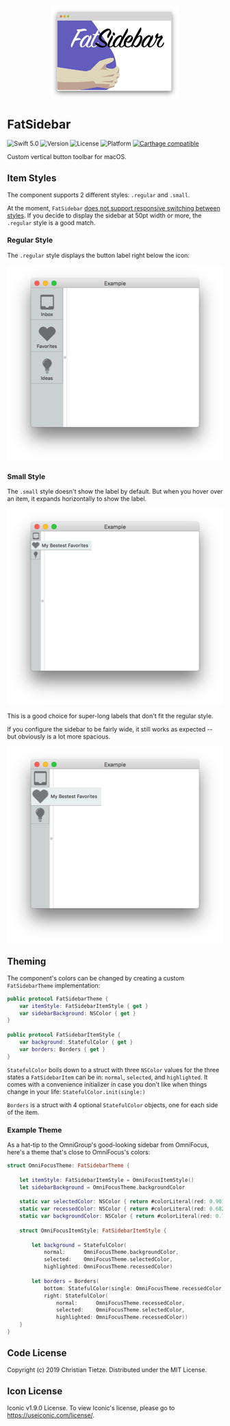 <div align="center">
    <img src="assets/title.png" width="300"/>
</div>

# FatSidebar

![Swift 5.0](https://img.shields.io/badge/Swift-5.0-blue.svg?style=flat)
![Version](https://img.shields.io/github/tag/CleanCocoa/FatSidebar.svg?style=flat)
![License](https://img.shields.io/github/license/CleanCocoa/FatSidebar.svg?style=flat)
![Platform](https://img.shields.io/badge/platform-macOS-lightgrey.svg?style=flat)
[![Carthage compatible](https://img.shields.io/badge/Carthage-compatible-4BC51D.svg?style=flat)](https://github.com/Carthage/Carthage)

Custom vertical button toolbar for macOS.

## Item Styles

The component supports 2 different styles: `.regular` and `.small`.

At the moment, `FatSidebar` [does not support responsive switching between styles](https://github.com/CleanCocoa/FatSidebar/issues/1). If you decide to display the sidebar at 50pt width or more, the `.regular` style is a good match.

### Regular Style

The `.regular` style displays the button label right below the icon:

![](assets/style-regular.png)

### Small Style

The `.small` style doesn't show the label by default. But when you hover over an item, it expands horizontally to show the label.

![](assets/style-small.png)

This is a good choice for super-long labels that don't fit the regular style.

If you configure the sidebar to be fairly wide, it still works as expected -- but obviously is a lot more spacious.

![](assets/style-small_wide.png)


## Theming

The component's colors can be changed by creating a custom `FatSidebarTheme` implementation:

```swift
public protocol FatSidebarTheme {
    var itemStyle: FatSidebarItemStyle { get }
    var sidebarBackground: NSColor { get }
}

public protocol FatSidebarItemStyle {
    var background: StatefulColor { get }
    var borders: Borders { get }
}
```

`StatefulColor` boils down to a struct with three `NSColor` values for the three states a `FatSidebarItem` can be in: `normal`, `selected`, and `highlighted`. It comes with a convenience initializer in case you don't like when things change in your life: `StatefulColor.init(single:)`

`Borders` is a struct with 4 optional `StatefulColor` objects, one for each side of the item.

### Example Theme

As a hat-tip to the OmniGroup's good-looking sidebar from OmniFocus, here's a theme that's close to OmniFocus's colors:

```swift
struct OmniFocusTheme: FatSidebarTheme {

    let itemStyle: FatSidebarItemStyle = OmniFocusItemStyle()
    let sidebarBackground = OmniFocusTheme.backgroundColor

    static var selectedColor: NSColor { return #colorLiteral(red: 0.901724875, green: 0.9334430099, blue: 0.9331719875, alpha: 1) }
    static var recessedColor: NSColor { return #colorLiteral(red: 0.682291925, green: 0.6823920608, blue: 0.68227005, alpha: 1) }
    static var backgroundColor: NSColor { return #colorLiteral(red: 0.7919496894, green: 0.8197044134, blue: 0.8194655776, alpha: 1) }

    struct OmniFocusItemStyle: FatSidebarItemStyle {

        let background = StatefulColor(
            normal:      OmniFocusTheme.backgroundColor,
            selected:    OmniFocusTheme.selectedColor,
            highlighted: OmniFocusTheme.recessedColor)

        let borders = Borders(
            bottom: StatefulColor(single: OmniFocusTheme.recessedColor),
            right: StatefulColor(
                normal:      OmniFocusTheme.recessedColor,
                selected:    OmniFocusTheme.selectedColor,
                highlighted: OmniFocusTheme.recessedColor))
    }
}
```

## Code License

Copyright (c) 2019 Christian Tietze. Distributed under the MIT License.

## Icon License

Iconic v1.9.0 License. To view Iconic's license, please go to <https://useiconic.com/license/>.
